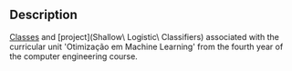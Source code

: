 ## Description

[Classes](Classes) and [project](Shallow\ Logistic\ Classifiers) associated with the curricular unit 'Otimização em Machine Learning' from the fourth year of the computer engineering course.
